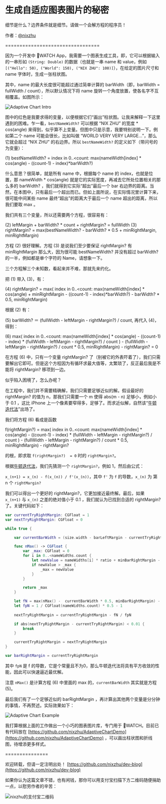 # 生成自适应图表图片的秘密


细节是什么？边界条件就是细节。请做一个会解方程的程序员！

作者：[@nixzhu](https://twitter.com/nixzhu)


=================================

因为一个开发中 WATCH App，我需要一个图表生成工具，即，它可以根据输入的一串形如 `(String: Double)` 的数据（也就是一串 name 和 value，例如 `[("Hello": 50), ("World": 150), ("NIX ZHU": 100)]`），在给定的图片尺寸和 name 字体时，生成一张柱状图。

其中，name 的最大长度很可能超过通过简单计算的 barWidth（即，barWidth = fullWidth / count），所以默认情况下将 name 旋转一个角度放置，使各名字不互相覆盖。如图所示：

![Adaptive Chart Intro](https://github.com/nixzhu/dev-blog/raw/master/images/adaptive_chart_intro.png)

图中的红色是我要求得的变量，以便根据它们“画出”柱状图。让我来解释一下这里遇到的困难。乍一看，`bestNameWidth?` 可以根据 “NIX ZHU” 的宽度 * cos(angle) 来得到，似乎算不上变量。但图中只是示意，我要特别说明一下。例如第二个 name 可能会很长，比如叫做 “WORLD VERY VERY LARGE...”，那么它就会超过 “NIX ZHU” 的右边界。所以 `bestNameWidth?` 的定义如下（带问号的为变量）：

 (1) bestNameWidth? = index in 0..<count: max(nameWidth[index] * cos(angle) - ((count-1) - index)*barWidth?)

什么意思？很简单，就是所有 name 中，根据每个 name 的 index，也就是位置，那 nameWidth * cos(angle) 就是它的实际宽度，再减去它所处位置相关的那么多的 barWidth? ，我们就得到它实际“超出”最后一个 bar 右边界的距离。当然，在本图中，只有最后一个超出而已。但如上面所说，在实际情况里计算下来，很可能中间某些 name 最终“超出”的距离大于最后一个 name 超出的距离，所以我们要取 max 。

我们共有三个变量，所以还需要两个方程，很容易有：

(2) leftMargin + barWidth? * count + rightMargin? = fullWidth
(3) rightMargin? = max(bestNameWidth? - barWidth? * 0.5 + minRightMargin, minRightMargin)

方程 (2) 很好理解。方程 (3) 是说我们至少要保证 rightMargin? 有 minRightMargin 那么大，因为很可能 bestNameWidth? 并没有超过 barWidth? 的一半，例如都是单个字符的 Name，请想象一下。

三个方程解三个未知数，看起来并不难，那就先来约化。

把 (1) 带入 (3)，有：

(4) rightMargin? = max(     index in 0..<count: max(nameWidth[index] * cos(angle) + minRightMargin - ((count-1) - index)*barWidth?)     - barWidth? * 0.5,     minRightMargin)

根据 (2) 有：

(5) barWidth? ＝ (fullWidth - leftMargin - rightMargin?) / count, 再代入 (4)，得到：

(6)  max(    index in 0..<count: max(nameWidth[index] * cos(angle) - ((count-1) - index)  *      (fullWidth - leftMargin - rightMargin?) / count       )     -      (fullWidth - leftMargin - rightMargin?) / count        * 0.5,     minRightMargin)    -    rightMargin?   = 0

在方程 (6) 中，只有一个变量 rightMargin? 了（别被它的外表吓着了），我们只需要解出它即可。但是这个方程因为有循环求最大值等，太繁琐了，反正最后我是不能将 rightMargin? 移项到一边。

似乎陷入困境了，怎么办呢？

在工程中，我们并不需要精确解，我们只需要足够近似的解。假设最好的 rightMargin? 的值为 n，那我们只需要一个 m 使得 abs(m - n) 足够小，例如小于 0.1 ，这比 iPhone 上一个像素要窄得多，足够了。而求近似解，自然该“[牛顿迭代法](http://zh.wikipedia.org/zh/%E7%89%9B%E9%A1%BF%E6%B3%95)”出场了。

我们将方程 (6) 看成是函数 

f(rightMargin?) = max(    index in 0..<count: max(nameWidth[index] * cos(angle) - ((count-1) - index)  *      (fullWidth - leftMargin - rightMargin?) / count       )     -      (fullWidth - leftMargin - rightMargin?) / count        * 0.5,     minRightMargin)    -    rightMargin?

的根，即求取 `f(rightMargin?)  = 0` 时的 `rightMargin?`。

根据[牛顿迭代法](http://zh.wikipedia.org/zh/%E7%89%9B%E9%A1%BF%E6%B3%95)，我们先猜测一个 `rightMargin?`，例如 1，然后由公式：

`x_(n+1) = x_(n) - f(x_(n)) / f'(x_(n))`，其中 `f'` 为 `f` 的导数，`x_(n)` 为 第 n 个 `rightMargin?`

我们可以得出一个更好的 rightMargin?，它更加接近最终解。最后，如果 `x_(n+1)` 与 `x_(n)` 之差的绝对值小于 0.1 ，我们就认为已找到合适的 rightMargin? 了。关键代码如下：

```Swift
var currentTryRightMargin: CGFloat = 1
var nextTryRightMargin: CGFloat = 0

while true {

    var currentBarWidth = (size.width - barLeftMargin - currentTryRightMargin) / CGFloat(nameWidths.count)

    func nMax() -> CGFloat {
        var _max: CGFloat = 0
        for i in 0..<nameWidths.count {
            let newValue = nameWidths[i] * ratio + minBarRightMargin - CGFloat((nameWidths.count - 1) - i) * currentBarWidth
            if newValue > _max {
                _max = newValue
            }
        }

        return _max
    }

    let fN = max(nMax() -  currentBarWidth * 0.5, minBarRightMargin) - currentTryRightMargin
    let fpN = 1 / CGFloat(nameWidths.count) * 0.5 - 1
    
    nextTryRightMargin = currentTryRightMargin - fN / fpN

    if abs(nextTryRightMargin - currentTryRightMargin) < 0.01 {
        break
    }

    currentTryRightMargin = nextTryRightMargin
}

var barRightMargin = currentTryRightMargin
```

其中 `fpN` 是 f 的导数，它是个常量且不为0，那么牛顿迭代法将具有平方收敛的性能，因此可以快速逼近最优解。

注意 `nMax()` 是计算方程 (6) 中里面的 max 的，`currentBarWidth` 其实就是方程 (5)。

最后我们有了一个足够近似的 barRightMargin ，再计算出其他两个变量是分分钟的事情，不再赘述。实际效果如下：

![Adaptive Chart Example](https://github.com/nixzhu/dev-blog/raw/master/images/adaptive_chart_example.png)


我打算根据上面的工作做出一个小巧的图表图片库，专门用于 WATCH。目前已有代码放在 [https://github.com/nixzhu/AdaptiveChartDemo](https://github.com/nixzhu/AdaptiveChartDemo) ，可以画出柱状图和折线图，待增添更多样式。


===============

欢迎转载，但请一定注明出处！ [https://github.com/nixzhu/dev-blog](https://github.com/nixzhu/dev-blog)

如果你认为这篇文章不错，也有闲钱，那你可以用支付宝扫描下方二维码随便捐助一点，以慰劳作者的辛苦：

![nixzhu的支付宝二维码](https://github.com/nixzhu/dev-blog/raw/master/images/nixzhu_alipay.png)